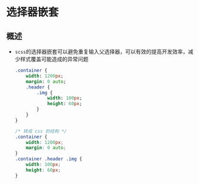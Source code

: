 # 选择器嵌套

## 概述

+ `scss`的选择器嵌套可以避免重复输入父选择器，可以有效的提高开发效率，减少样式覆盖可能造成的异常问题

    ```sass&#x20;(scss)&#x20;
    .container {
        width: 1200px;
        margin: 0 auto;
        .header {
            .img {
                width: 100px;
                height: 60px;
            }
        }
    }
    ```

    ```css
    /* 转成 css 的结构 */
    .container {
        width: 1200px;
        margin: 0 auto;
    }
    .container .header .img {
        width: 100px;
        height: 60px;
    }

    ```
